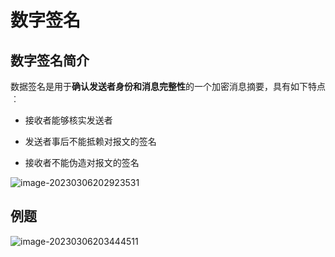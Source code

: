 # 数字签名

## 数字签名简介

数据签名是用于**确认发送者身份和消息完整性**的一个加密消息摘要，具有如下特点︰

- 接收者能够核实发送者

- 发送者事后不能抵赖对报文的签名

- 接收者不能伪造对报文的签名

![image-20230306202923531](https://img.yatjay.top/md/image-20230306202923531.png)

## 例题

![image-20230306203444511](https://img.yatjay.top/md/image-20230306203444511.png)

